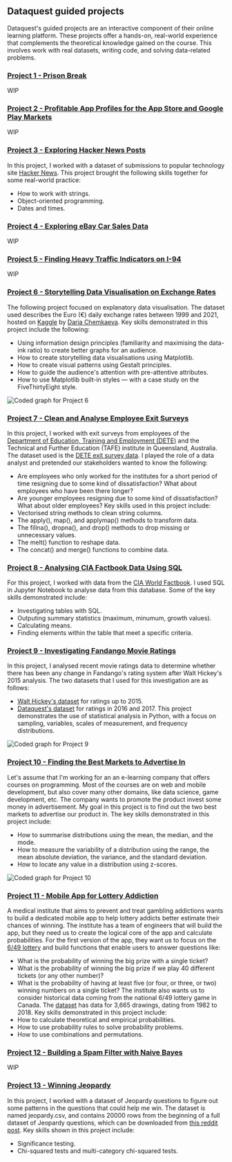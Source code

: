 ## Dataquest guided projects
Dataquest's guided projects are an interactive component of their online learning platform. These projects offer a hands-on, real-world experience that complements the theoretical knowledge gained on the course. This involves work with real datasets, writing code, and solving data-related problems.

### [Project 1 - Prison Break](https://github.com/rashad-malik/Dataquest-Projects/tree/main/Project%201:%20Prison%20Break)
WIP

### [Project 2 - Profitable App Profiles for the App Store and Google Play Markets](https://github.com/rashad-malik/Dataquest-Projects/tree/main/Project%202:%20Profitable%20App%20Profiles)
WIP

### [Project 3 - Exploring Hacker News Posts](https://github.com/rashad-malik/Dataquest-Projects/blob/main/Project%203%3A%20Exploring%20Hacker%20News%20Posts/Project_3.ipynb)
In this project, I worked with a dataset of submissions to popular technology site [Hacker News](https://news.ycombinator.com/). This project brought the following skills together for some real-world practice:
- How to work with strings.
- Object-oriented programming.
- Dates and times.

### [Project 4 - Exploring eBay Car Sales Data](https://github.com/rashad-malik/Dataquest-Projects/tree/main/Project%204%3A%20Exploring%20eBay%20Car%20Sales%20Data)
WIP

### [Project 5 - Finding Heavy Traffic Indicators on I-94](https://github.com/rashad-malik/Dataquest-Projects/tree/main/Project%205%3A%20Finding%20Heavy%20Traffic%20Indicators%20on%20I-94)
WIP

### [Project 6 - Storytelling Data Visualisation on Exchange Rates](https://github.com/rashad-malik/Dataquest-Projects/blob/main/Project%206%3A%20Storytelling%20Data%20Visualisation%20on%20Exchange%20Rates/Project_6.ipynb)
The following project focused on explanatory data visualisation. The dataset used describes the Euro (€) daily exchange rates between 1999 and 2021, hosted on [Kaggle](https://www.kaggle.com/datasets/lsind18/euro-exchange-daily-rates-19992020) by [Daria Chemkaeva](https://www.kaggle.com/lsind18). Key skills demonstrated in this project include the following:
- Using information design principles (familiarity and maximising the data-ink ratio) to create better graphs for an audience.
- How to create storytelling data visualisations using Matplotlib.
- How to create visual patterns using Gestalt principles.
- How to guide the audience's attention with pre-attentive attributes.
- How to use Matplotlib built-in styles — with a case study on the FiveThirtyEight style.

![Coded graph for Project 6](/Rashad_Portfolio/docs/assets/project6_graph.png)

### [Project 7 -  Clean and Analyse Employee Exit Surveys](https://github.com/rashad-malik/Dataquest-Projects/blob/main/Project%207%3A%20Clean%20and%20Analyse%20Employee%20Exit%20Surveys/Project_7.ipynb)
In this project, I worked with exit surveys from employees of the [Department of Education, Training and Employment (DETE)](https://en.wikipedia.org/wiki/Department_of_Education_(Queensland)) and the Technical and Further Education (TAFE) institute in Queensland, Australia. The dataset used is the [DETE exit survey data](https://data.gov.au/dataset/ds-qld-fe96ff30-d157-4a81-851d-215f2a0fe26d/details?q=exit%20survey). I played the role of a data analyst and pretended our stakeholders wanted to know the following:
- Are employees who only worked for the institutes for a short period of time resigning due to some kind of dissatisfaction? What about employees who have been there longer?
- Are younger employees resigning due to some kind of dissatisfaction? What about older employees?
Key skills used in this project include:
- Vectorised string methods to clean string columns.
- The apply(), map(), and applymap() methods to transform data.
- The fillna(), dropna(), and drop() methods to drop missing or unnecessary values.
- The melt() function to reshape data.
- The concat() and merge() functions to combine data.

### [Project 8 - Analysing CIA Factbook Data Using SQL](https://github.com/rashad-malik/Dataquest-Projects/blob/main/Project%208%3A%20Analysing%20CIA%20Factbook%20Data%20Using%20SQL/Project_8.ipynb)
For this project, I worked with data from the [CIA World Factbook](https://www.cia.gov/the-world-factbook/). I used SQL in Jupyter Notebook to analyse data from this database. Some of the key skills demonstrated include:
- Investigating tables with SQL.
- Outputing summary statistics (maximum, minumum, growth values).
- Calculating means.
- Finding elements within the table that meet a specific criteria.

### [Project 9 - Investigating Fandango Movie Ratings](https://github.com/rashad-malik/Dataquest-Projects/blob/main/Project%209%3A%20Investigating%20Fandango%20Movie%20Ratings/Project_9.ipynb)
In this project, I analysed recent movie ratings data to determine whether there has been any change in Fandango's rating system after Walt Hickey's 2015 analysis. The two datasets that I used for this investigation are as follows:
- [Walt Hickey's dataset](https://github.com/fivethirtyeight/data/tree/master/fandango) for ratings up to 2015.
- [Dataquest's dataset](https://github.com/mircealex/Movie_ratings_2016_17) for ratings in 2016 and 2017.
This project demonstrates the use of statistical analysis in Python, with a focus on sampling, variables, scales of measurement, and frequency distributions.

![Coded graph for Project 9](/Rashad_Portfolio/docs/assets/project9_graph.png)

### [Project 10 - Finding the Best Markets to Advertise In](https://github.com/rashad-malik/Dataquest-Projects/blob/main/Project%2010%3A%20Finding%20the%20Best%20Markets%20to%20Advertise%20In/Project_10.ipynb)
Let's assume that I'm working for an an e-learning company that offers courses on programming. Most of the courses are on web and mobile development, but also cover many other domains, like data science, game development, etc. The company wants to promote the product invest some money in advertisement. My goal in this project is to find out the two best markets to advertise our product in. The key skills demonstrated in this project include:
- How to summarise distributions using the mean, the median, and the mode.
- How to measure the variability of a distribution using the range, the mean absolute deviation, the variance, and the standard deviation.
- How to locate any value in a distribution using z-scores.

![Coded graph for Project 10](/Rashad_Portfolio/docs/assets/project10_graph.png)

### [Project 11 - Mobile App for Lottery Addiction](https://github.com/rashad-malik/Dataquest-Projects/blob/main/Project%2011%3A%20Mobile%20App%20for%20Lottery%20Addiction/Project_11.ipynb)
A medical institute that aims to prevent and treat gambling addictions wants to build a dedicated mobile app to help lottery addicts better estimate their chances of winning. The institute has a team of engineers that will build the app, but they need us to create the logical core of the app and calculate probabilities. For the first version of the app, they want us to focus on the [6/49 lottery](https://en.wikipedia.org/wiki/Lotto_6/49) and build functions that enable users to answer questions like:
- What is the probability of winning the big prize with a single ticket?
- What is the probability of winning the big prize if we play 40 different tickets (or any other number)?
- What is the probability of having at least five (or four, or three, or two) winning numbers on a single ticket?
The institute also wants us to consider historical data coming from the national 6/49 lottery game in Canada. The [dataset](https://www.kaggle.com/datascienceai/lottery-dataset) has data for 3,665 drawings, dating from 1982 to 2018. Key skills demonstrated in this project include:
- How to calculate theoretical and empirical probabilities.
- How to use probability rules to solve probability problems.
- How to use combinations and permutations.

### [Project 12 - Building a Spam Filter with Naive Bayes](https://github.com/rashad-malik/Dataquest-Projects/tree/main/Project%2012:%20Building%20a%20Spam%20Filter%20with%20Naive%20Bayes)
WIP

### [Project 13 - Winning Jeopardy](https://github.com/rashad-malik/Dataquest-Projects/blob/main/Project%2013%3A%20Winning%20Jeopardy/Project_13.ipynb)
In this project, I worked with a dataset of Jeopardy questions to figure out some patterns in the questions that could help me win. The dataset is named jeopardy.csv, and contains 20000 rows from the beginning of a full dataset of Jeopardy questions, which can be downloaded from [this reddit post](https://www.reddit.com/r/datasets/comments/1uyd0t/200000_jeopardy_questions_in_a_json_file/).
Key skills shown in this project include:
- Significance testing.
- Chi-squared tests and multi-category chi-squared tests.
